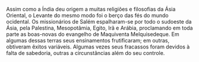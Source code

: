 ﻿Assim como a Índia deu origem a muitas religiões e filosofias da Ásia Oriental, o Levante do mesmo modo foi o berço das fés do mundo ocidental. Os missionários de Salém espalharam-se por todo o sudoeste da Ásia, pela Palestina, Mesopotâmia, Egito, Irã e Arábia, proclamando em toda parte as boas-novas do evangelho de Maquiventa Melquisedeque. Em algumas dessas terras seus ensinamentos frutificaram; em outras, obtiveram êxitos variáveis. Algumas vezes seus fracassos foram devidos à falta de sabedoria, outras a circunstâncias além do seu controle.